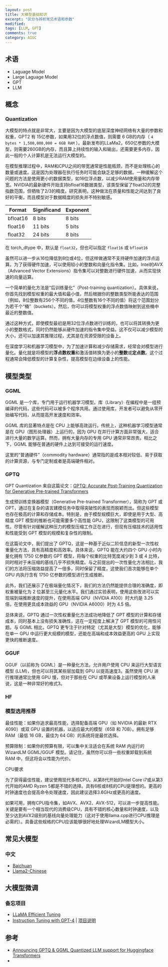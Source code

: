 ```yaml
---
layout: post
title: 大模型基础知识
excerpt: "区分与辨析常见术语和参数"
modified: 
tags: [LLM, GPT]
comments: true
category: AIGC
---
```




## 术语

- Laguage Model
- Large Laguage Model
- GPT
- LLM





## 概念

### Quantization

大模型的特点就是非常大，主要是因为大模型的底层深度神经网络有大量的参数和权重，GPT2 有 15亿参数，如果用32位的浮点数值，则需要 6 GB的内存（ `4 bytes * 1,500,000,000 = 6GB RAM` ）。最新发布的LLaMa2，650亿参数的大模型，则需要260GB的内存，而且算上持续性的输入和输出，还需要更多内存，因此一般的个人计算机是无法运行大模型的。

在模型推理过程中，RAM和CPU之间的带宽通常是性能瓶颈，而不是处理核心的数量或速度。这是因为处理器在执行任务时可能会缺乏足够的数据。一种缓解这个问题的方法是使用更小的数据类型，如16位浮点数，以减少RAM使用量和内存带宽。NVIDIA的最新硬件开始支持bfloat16数据类型，该类型保留了float32的完整指数范围，但牺牲了2/3的精度。研究表明，这种做法在质量和性能之间达到了良好的平衡，而且模型对于数据精度的损失并不特别敏感。



| Format   | Significand | Exponent |
| -------- | ----------- | -------- |
| bfloat16 | 8 bits      | 8 bits   |
| float16  | 11 bits     | 5 bits   |
| float32  | 24 bits     | 8 bits   |

在 torch_dtype 中，默认是 `float32`，但也可以指定 `float16` 或 `bfloat16`

虽然可以进一步从16位降低到8位或4位，但这样做通常不支持硬件加速的浮点运算。为了获得硬件加速，可以使用较小的整数和向量化指令集。比如，Intel的AVX（Advanced Vector Extensions）指令集可以对整数进行硬件加速，从而实现快速的向量运算。

一个简单的量化方法是“后训练量化”（Post-training quantization）。具体来说，你首先找到模型权重的最大值和最小值，然后根据你的整数类型所能表达的范围（例如，8位整数有256个不同的值，4位整数有16个不同的值）将这个范围划分为若干个“桶”（buckets）。然后，你可以将模型权重的浮点数值映射到这些桶中最近的整数值。

通过这种方式，即使模型最初是用32位浮点数进行训练的，也可以将其转换为更小的整数格式，同时仍然能够从硬件加速的指令集中受益。这不仅可以减少模型的大小，还可以加速其推理过程，尤其是在资源受限的设备上。

在深度学习和机器学习模型中，为了加速计算和减少存储需求，经常会对模型进行量化。量化就是将模型的**浮点数权重**和激活值转换为更小的**整数**或**定点数**。这个过程通常会降低模型的计算复杂性，提高模型在边缘设备上的性能。

## 模型类型

### GGML

GGML 是一个库，专门用于运行机器学习模型。库（Library）在编程中是一组预编译的代码，这些代码可以被多个程序共用。通过使用库，开发者可以避免从零开始编写代码，从而提高开发速度和效率。

GGML 库的显著特点是在 CPU 上能够高效运行。传统上，这种机器学习模型通常是在 GPU（图形处理器）上运行的，因为 GPU 在并行计算方面非常强大，适合进行大量的数学运算。然而，拥有大量内存的专用 GPU 通常非常昂贵。相比之下，GGML 能够在普通的硬件上达到可接受的运行速度。

这里的“普通硬件”（commodity hardware）通常指的是成本相对较低、易于获取的计算资源，与专门定制或者是高端硬件相对。

### GPTQ
GPT Quantization 来自这篇论文：[GPTQ: Accurate Post-Training Quantization for Generative Pre-trained Transformers](https://arxiv.org/abs/2210.17323)

生成预训练变换器模型（Generative Pre-trained Transformer），简称为 GPT 或 OPT，通过在复杂的语言建模任务中取得突破性的表现而脱颖而出。但这些模型也存在极高的计算和存储成本。特别是，由于模型规模巨大，即使是用于大型、高精度 GPT 模型的推断也可能需要多个高性能 GPU，这限制了这类模型的可用性。尽管有针对缓解这种压力的模型压缩工作正在进行，但现有压缩技术的适用性和性能受到 GPT 模型的规模和复杂性的限制。

在这篇论文中，我们提出了 GPTQ，这是一种基于近似二阶信息的新型一次性权重量化方法，具有高精度和高效率。具体来说，GPTQ 能在大约四个 GPU 小时内量化拥有 1750 亿参数的 GPT 模型，将每个权重的比特宽度减少到 3 或 4 比特，同时相对于未压缩的基线几乎不损失精度。与之前提出的一次性量化方法相比，我们的方法将压缩效益提高了一倍多，同时保留了精度，这使我们首次能够在单个 GPU 内执行含有 1750 亿参数的模型进行生成推断。

此外，我们还展示了在极端量化情况下，我们的方法仍然能提供合理的准确度，即权重被量化为 2 位甚至三元量化水平。我们通过实验表明，使用这些改进可以实现端到端推断速度的提升，在使用高端 GPU（NVIDIA A100）时大约是 3.25 倍，在使用更具成本效益的 GPU（NVIDIA A6000）时为 4.5 倍。

总体来说，GPTQ 通过一次性权重量化方法成功地降低了 GPT 模型的计算和存储成本，同时基本上没有损失准确性，这在一定程度上解决了 GPT 模型的可用性问题。与 GGML 相比，GPTQ 更专注于针对特定（尤其是大型）模型的优化，能够在单一 GPU 中运行更大规模的模型，还能在高端和成本效益更高的 GPU 上实现更快的推断速度。

### GGUF

GGUF（以前称为 GGML）是一种量化方法，允许用户使用 CPU 来运行大型语言模型 (LLM)，但也可以将其某些层加载到 GPU 以提高速度3。虽然使用 CPU 进行推理通常比使用 GPU 慢，但对于那些在 CPU 或苹果设备上运行模型的人来说，这是一种非常好的格式3。

### HF

### 

### 模型选用推荐

最佳性能：如果你追求最高性能，选择配备高端 GPU（如 NVIDIA 的最新 RTX 4090）或双 GPU 设置的机器，以适应最大的模型（65B 和 70B）。拥有足够 RAM（最低 16 GB，最佳为 64 GB）的系统将是最优选择。

预算限制：如果你的预算有限，可以集中关注适合在系统 RAM 内运行的 WizardLM GGML/GGUF 模型。请记住，虽然你可以将一些权重卸载到系统 RAM 中，但这将会以性能为代价。

CPU要求

为了获得最佳性能，建议使用现代多核CPU。从第8代开始的Intel Core i7或从第3代开始的AMD Ryzen 5都是不错的选择。具有6核或8核的CPU是理想的。更高的时钟速度也会提高命令处理速度，因此建议选择3.6GHz或更高的速度。

如果可用，拥有CPU指令集，如AVX、AVX2、AVX-512，可以进一步提高性能。关键是要有一个相当现代的消费级CPU，具有不错的核心数量和时钟速度，以及至少达到AVX2级别的基线向量处理能力（这对于使用llama.cpp进行CPU推理是必需的）。具备这些规格的CPU应该能够很好地处理WizardLM模型大小。

## 常见大模型

### 中文

- [Baichuan](https://github.com/baichuan-inc/Baichuan-13B)
- [Llama2-Chinese](https://github.com/FlagAlpha/Llama2-Chinese)

## 大模型微调

### 备忘项目

- [LLaMA Efficient Tuning](https://github.com/hiyouga/LLaMA-Efficient-Tuning/blob/main/README_zh.md)
- [Instruction Tuning with GPT-4](https://github.com/Instruction-Tuning-with-GPT-4/GPT-4-LLM) | [项目说明](https://zhuanlan.zhihu.com/p/645010851)






## 参考

- [Announcing GPTQ & GGML Quantized LLM support for Huggingface Transformers](https://postgresml.org/blog/announcing-gptq-and-ggml-quantized-llm-support-for-huggingface-transformers)
- 

